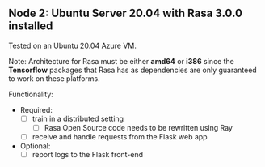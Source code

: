 ## Node 2: Ubuntu Server 20.04 with Rasa 3.0.0 installed

Tested on an Ubuntu 20.04 Azure VM. 

Note: Architecture for Rasa must be either **amd64** or **i386** since the **Tensorflow** packages that Rasa has as dependencies are only guaranteed to work on these platforms. 

Functionality: 
- Required:
    - [ ] train in a distributed setting
        - [ ] Rasa Open Source code needs to be rewritten using Ray
    - [ ] receive and handle requests from the Flask web app
- Optional: 
    - [ ] report logs to the Flask front-end    